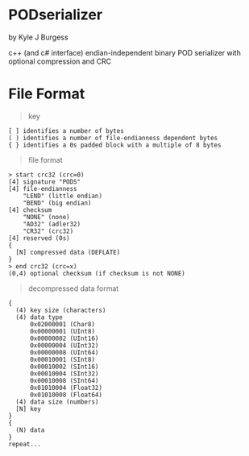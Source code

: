 # PODserializer
by Kyle J Burgess


c++ (and c# interface) endian-independent binary POD serializer with optional compression and CRC

# File Format
> key
```
[ ] identifies a number of bytes
( ) identifies a number of file-endianness dependent bytes
{ } identifies a 0s padded block with a multiple of 8 bytes
```
> file format
```
> start crc32 (crc=0)
[4] signature "PODS"
[4] file-endianness
    "LEND" (little endian)
    "BEND" (big endian)
[4] checksum
    "NONE" (none)
    "AD32" (adler32)
    "CR32" (crc32)
[4] reserved (0s)
{
  [N] compressed data (DEFLATE)
}
> end crc32 (crc=x)
(0,4) optional checksum (if checksum is not NONE)
```
> decompressed data format
```
{
  (4) key size (characters)
  (4) data type
      0x02000001 (Char8)
      0x00000001 (UInt8)
      0x00000002 (UInt16)
      0x00000004 (UInt32)
      0x00000008 (UInt64)
      0x00010001 (SInt8)
      0x00010002 (SInt16)
      0x00010004 (SInt32)
      0x00010008 (SInt64)
      0x01010004 (Float32)
      0x01010008 (Float64)
  (4) data size (numbers)
  [N] key
}
{
  (N) data
}
repeat...
```
